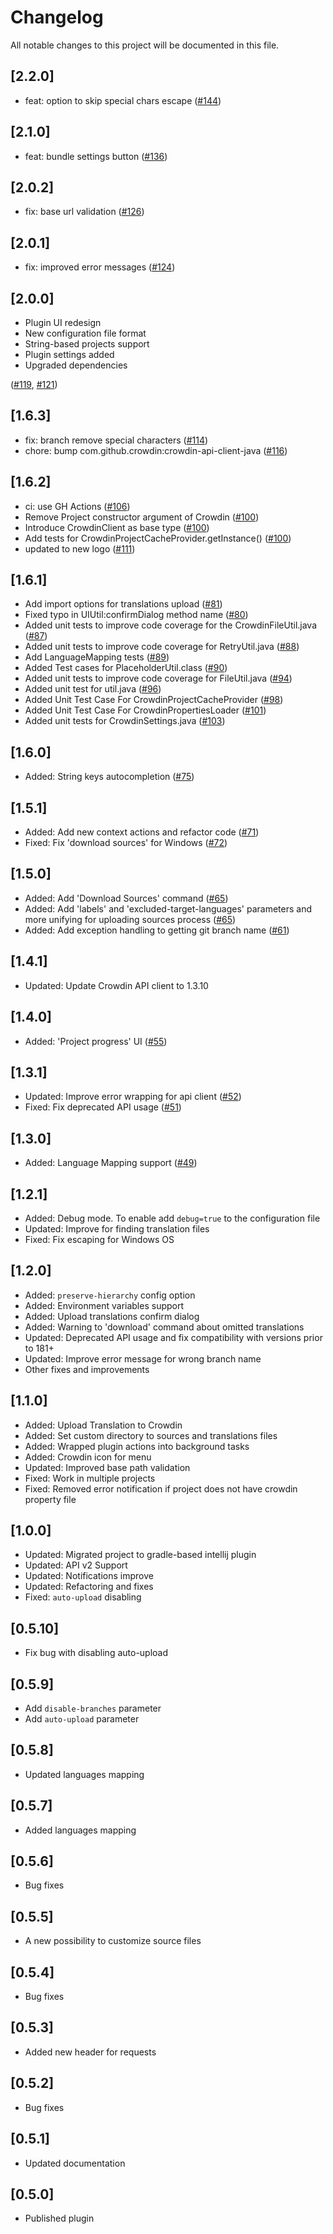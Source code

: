 # Changelog
All notable changes to this project will be documented in this file.

## [2.2.0]

- feat: option to skip special chars escape ([#144](https://github.com/crowdin/android-studio-plugin/pull/144))

## [2.1.0]

- feat: bundle settings button ([#136](https://github.com/crowdin/android-studio-plugin/pull/136))

## [2.0.2]

- fix: base url validation ([#126](https://github.com/crowdin/android-studio-plugin/pull/126))

## [2.0.1]

- fix: improved error messages ([#124](https://github.com/crowdin/android-studio-plugin/pull/124))

## [2.0.0]

- Plugin UI redesign
- New configuration file format
- String-based projects support
- Plugin settings added
- Upgraded dependencies

([#119](https://github.com/crowdin/android-studio-plugin/pull/119),
[#121](https://github.com/crowdin/android-studio-plugin/pull/121))

## [1.6.3]

- fix: branch remove special characters ([#114](https://github.com/crowdin/android-studio-plugin/pull/114))
- chore: bump com.github.crowdin:crowdin-api-client-java ([#116](https://github.com/crowdin/android-studio-plugin/pull/116))

## [1.6.2]

- ci: use GH Actions ([#106](https://github.com/crowdin/android-studio-plugin/pull/106))
- Remove Project constructor argument of Crowdin ([#100](https://github.com/crowdin/android-studio-plugin/pull/100))
- Introduce CrowdinClient as base type ([#100](https://github.com/crowdin/android-studio-plugin/pull/100))
- Add tests for CrowdinProjectCacheProvider.getInstance() ([#100](https://github.com/crowdin/android-studio-plugin/pull/100))
- updated to new logo ([#111](https://github.com/crowdin/android-studio-plugin/pull/111))

## [1.6.1]

- Add import options for translations upload ([#81](https://github.com/crowdin/android-studio-plugin/pull/81))
- Fixed typo in UIUtil:confirmDialog method name ([#80](https://github.com/crowdin/android-studio-plugin/pull/80))
- Added unit tests to improve code coverage for the CrowdinFileUtil.java ([#87](https://github.com/crowdin/android-studio-plugin/pull/87))
- Added unit tests to improve code coverage for RetryUtil.java ([#88](https://github.com/crowdin/android-studio-plugin/pull/88))
- Add LanguageMapping tests ([#89](https://github.com/crowdin/android-studio-plugin/pull/89))
- Added Test cases for PlaceholderUtil.class ([#90](https://github.com/crowdin/android-studio-plugin/pull/90))
- Added unit tests to improve code coverage for FileUtil.java ([#94](https://github.com/crowdin/android-studio-plugin/pull/94))
- Added unit test for util.java ([#96](https://github.com/crowdin/android-studio-plugin/pull/96))
- Added Unit Test Case For CrowdinProjectCacheProvider ([#98](https://github.com/crowdin/android-studio-plugin/pull/98))
- Added Unit Test Case For CrowdinPropertiesLoader ([#101](https://github.com/crowdin/android-studio-plugin/pull/101))
- Added unit tests for CrowdinSettings.java ([#103](https://github.com/crowdin/android-studio-plugin/pull/103))

## [1.6.0]

- Added: String keys autocompletion ([#75](https://github.com/crowdin/android-studio-plugin/pull/75))

## [1.5.1]

- Added: Add new context actions and refactor code ([#71](https://github.com/crowdin/android-studio-plugin/pull/71))
- Fixed: Fix 'download sources' for Windows ([#72](https://github.com/crowdin/android-studio-plugin/pull/72))

## [1.5.0]

- Added: Add 'Download Sources' command ([#65](https://github.com/crowdin/android-studio-plugin/pull/65))
- Added: Add 'labels' and 'excluded-target-languages' parameters and more unifying for uploading sources process ([#65](https://github.com/crowdin/android-studio-plugin/pull/65))
- Added: Add exception handling to getting git branch name ([#61](https://github.com/crowdin/android-studio-plugin/pull/61))

## [1.4.1]

- Updated: Update Crowdin API client to 1.3.10

## [1.4.0]

- Added: 'Project progress' UI ([#55](https://github.com/crowdin/android-studio-plugin/pull/55))

## [1.3.1]

- Updated: Improve error wrapping for api client ([#52](https://github.com/crowdin/android-studio-plugin/pull/52))
- Fixed: Fix deprecated API usage ([#51](https://github.com/crowdin/android-studio-plugin/pull/51))

## [1.3.0]

- Added: Language Mapping support ([#49](https://github.com/crowdin/android-studio-plugin/pull/49))

## [1.2.1]

- Added: Debug mode. To enable add `debug=true` to the configuration file
- Updated: Improve for finding translation files
- Fixed: Fix escaping for Windows OS

## [1.2.0]

- Added: `preserve-hierarchy` config option
- Added: Environment variables support
- Added: Upload translations confirm dialog
- Added: Warning to 'download' command about omitted translations
- Updated: Deprecated API usage and fix compatibility with versions prior to 181+
- Updated: Improve error message for wrong branch name
- Other fixes and improvements

## [1.1.0]
- Added: Upload Translation to Crowdin
- Added: Set custom directory to sources and translations files
- Added: Wrapped plugin actions into background tasks
- Added: Crowdin icon for menu
- Updated: Improved base path validation
- Fixed: Work in multiple projects
- Fixed: Removed error notification if project does not have crowdin property file

## [1.0.0]
- Updated: Migrated project to gradle-based intellij plugin
- Updated: API v2 Support
- Updated: Notifications improve
- Updated: Refactoring and fixes
- Fixed: `auto-upload` disabling

## [0.5.10]
- Fix bug with disabling auto-upload

## [0.5.9]
- Add `disable-branches` parameter
- Add `auto-upload` parameter

## [0.5.8]
- Updated languages mapping

## [0.5.7]
- Added languages mapping

## [0.5.6]
- Bug fixes

## [0.5.5]
- A new possibility to customize source files

## [0.5.4]
- Bug fixes

## [0.5.3]
- Added new header for requests

## [0.5.2]
- Bug fixes

## [0.5.1]
- Updated documentation

## [0.5.0]
- Published plugin
